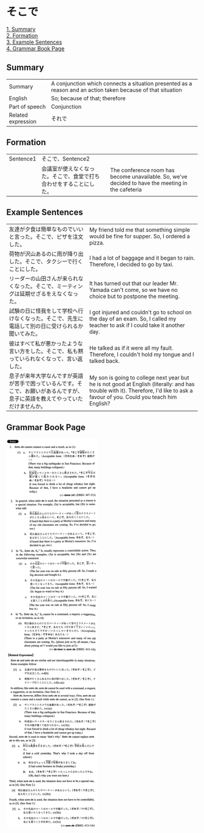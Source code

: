 # そこで

[1. Summary](#summary)<br>
[2. Formation](#formation)<br>
[3. Example Sentences](#example-sentences)<br>
[4. Grammar Book Page](#grammar-book-page)<br>


## Summary

<table><tr>   <td>Summary</td>   <td>A conjunction which connects a situation presented as a reason and an action taken because of that situation</td></tr><tr>   <td>English</td>   <td>So; because of that; therefore</td></tr><tr>   <td>Part of speech</td>   <td>Conjunction</td></tr><tr>   <td>Related expression</td>   <td>それで</td></tr></table>

## Formation

<table class="table"> <tbody><tr class="tr head"><td class="td"><span class="bold">Sentence1</span></td><td class="td"><span class="concept">そこで</span><span>、Sentence2</span></td><td class="td"></td></tr><tr class="tr"><td class="td"></td><td class="td"><span>会議室が使えなくなった。</span><span class="concept">そこで</span><span>、食堂で打ち合わせをすることにした。</span></td><td class="td"><span>The conference room has become unavailable. So, we’ve decided to have the meeting in the cafeteria</span></td></tr></tbody></table>

## Example Sentences

<table><tr>   <td>友達が夕食は簡単なものでいいと言った。そこで、ピザを注文した。</td>   <td>My friend told me that something simple would be fine for supper. So, I ordered a pizza.</td></tr><tr>   <td>荷物が沢山あるのに雨が降り出した。そこで、タクシーで行くことにした。</td>   <td>I had a lot of baggage and it began to rain. Therefore, I decided to go by taxi.</td></tr><tr>   <td>リーダーの山田さんが来られなくなった。そこで、ミーティングは延期せざるをえなくなった。</td>   <td>It has turned out that our leader Mr. Yamada can't come, so we have no choice but to postpone the meeting.</td></tr><tr>   <td>試験の日に怪我をして学校へ行けなくなった。そこで、先生に電話して別の日に受けられるか聞いてみた。</td>   <td>I got injured and couldn't go to school on the day of an exam. So, I called my teacher to ask if I could take it another day.</td></tr><tr>   <td>彼はすべて私が悪かったような言い方をした。そこで、私も黙っていられなくなって、言い返した。</td>   <td>He talked as if it were all my fault. Therefore, I couldn't hold my tongue and I talked back.</td></tr><tr>   <td>息子が来年大学なんですが英語が苦手で困っているんです。そこで、お願いがあるんですが、息子に英語を教えてやっていただけませんか。</td>   <td>My son is going to college next year but he is not good at English (literally: and has trouble with it). Therefore, I'd like to ask a favour of you. Could you teach him English?</td></tr></table>

## Grammar Book Page

![](../img/Intermediateそこで1.png)

